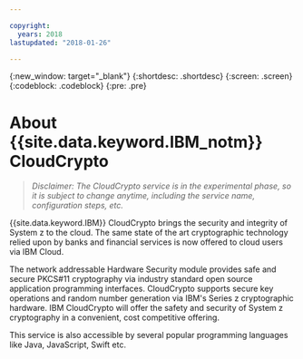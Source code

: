 ```yaml
---

copyright:
  years: 2018
lastupdated: "2018-01-26"

---
```


{:new_window: target="_blank"}
{:shortdesc: .shortdesc}
{:screen: .screen}
{:codeblock: .codeblock}
{:pre: .pre}

# About {{site.data.keyword.IBM_notm}} CloudCrypto

> _Disclaimer: The CloudCrypto service is in the experimental phase, so it is subject to change anytime, including the service name, configuration steps, etc._

{{site.data.keyword.IBM}} CloudCrypto brings the security and integrity of System z to the cloud. The same state of the art cryptographic technology relied upon by banks and financial services is now offered to cloud users via IBM Cloud. 

The network addressable Hardware Security module provides safe and secure PKCS#11 cryptography via industry standard open source application programming interfaces. CloudCrypto supports secure key operations and random number generation via IBM's Series z cryptographic hardware. IBM CloudCrypto will offer the safety and security of System z cryptography in a convenient, cost competitive offering. 

This service is also accessible by several popular programming languages like Java, JavaScript, Swift etc.
